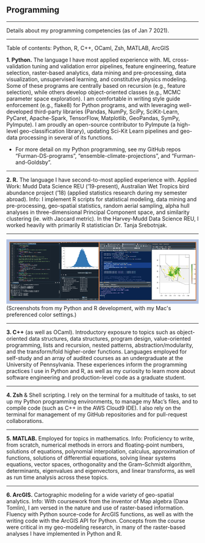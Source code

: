 

## Programming 

---

Details about my programming competencies (as of Jan 7 2021).

---

Table of contents: Python, R, C++, OCaml, Zsh, MATLAB, ArcGIS

**1. Python.** The language I have most applied experience with. ML cross-validation tuning and validation error pipelines, feature engineering, feature selection, raster-based analytics, data mining and pre-processing, data visualization, unsupervised learning, and constitutive physics modeling. Some of these programs are centrally based on recursion (e.g., feature selection), while others develop object-oriented classes (e.g., MCMC parameter space exploration). I am comfortable in writing style guide enforcement (e.g., flake8) for Python programs, and with leveraging well-developed third-party libraries (Pandas, NumPy, SciPy, SciKit-Learn, PyCaret, Apache-Spark, TensorFlow, Matplotlib, GeoPandas, SymPy, PyImpute). I am proudly an open-source contributor to PyImpute (a high-level geo-classification library), updating Sci-Kit Learn pipelines and geo-data processing in several of its functions. 

* For more detail on my Python programming, see my GitHub repos “Furman-DS-programs”, “ensemble-climate-projections”, and “Furman-and-Goldsby”.

---

**2. R.** The language I have second-to-most applied experience with. Applied Work: Mudd Data Science REU (’19-present), Australian Wet Tropics bird abundance project (’18) (applied statistics research during my semester abroad). Info: I implement R scripts for statistical modeling, data mining and pre-processing, geo-spatial statistics, random aerial sampling, alpha hull analyses in three-dimensional Principal Component space, and similarity clustering (ie. with Jaccard metric). In the Harvey-Mudd Data Science REU, I worked heavily with primarily R statistician Dr. Tanja Srebotnjak.

---

<img src="images/programming3.png" class="center">
(Screenshots from my Python and R development, with my Mac's preferenced color settings.)

---

**3. C++** (as well as OCaml). Introductory exposure to topics such as object-oriented data structures, data structures, program design, value-oriented programming, lists and recursion, nested patterns, abstraction/modularity, and the transform/fold higher-order functions. Languages employed for self-study and an array of audited courses as an undergraduate at the University of Pennsylvania. These experiences inform the programming practices I use in Python and R, as well as my curiosity to learn more about software engineering and production-level code as a graduate student. 

---

**4. Zsh** & Shell scripting. I rely on the terminal for a multitude of tasks, to set up my Python programming environments, to manage my Mac’s files, and to compile code (such as C++ in the AWS Cloud9 IDE). I also rely on the terminal for management of my GitHub repositories and for pull-request collaborations. 

---

**5. MATLAB.** Employed for topics in mathematics. Info: Proficiency to write, from scratch, numerical methods in errors and floating-point numbers, solutions of equations, polynomial interpolation, calculus, approximation of functions, solutions of differential equations, solving linear systems equations, vector spaces, orthogonality and the Gram–Schmidt algorithm, determinants, eigenvalues and eigenvectors, and linear transforms, as well as run time analysis across these topics. 
 
---

**6. ArcGIS.** Cartographic modeling for a wide variety of geo-spatial analytics. Info: With coursework from the inventor of Map algebra (Dana Tomlin), I am versed in the nature and use of raster-based information. Fluency with Python source-code for ArcGIS functions, as well as with the writing code with the ArcGIS API for Python. Concepts from the course were critical in my geo-modeling research, in many of the raster-based analyses I have implemented in Python and R. 


